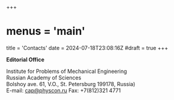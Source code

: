 +++
# menus = 'main'
title = 'Contacts'
date = 2024-07-18T23:08:16Z
#draft = true
+++

**Editorial Office**

Institute for Problems of Mechanical Engineering  
Russian Academy of Sciences  
Bolshoy ave. 61, V.O., St. Petersburg 199178, Russia)  
E-mail: cap@physcon.ru  Fax: +7(812)321 4771  


